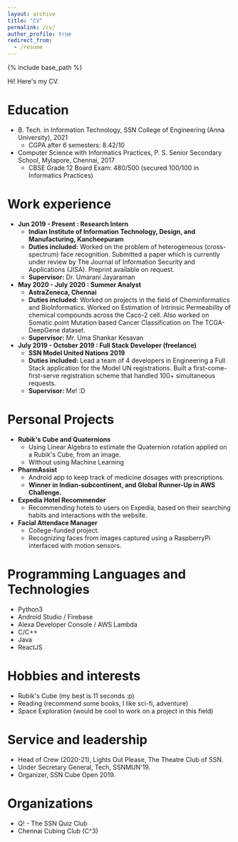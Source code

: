 ```yaml
---
layout: archive
title: "CV"
permalink: /cv/
author_profile: true
redirect_from:
  - /resume
---
```


{% include base_path %}

Hi! Here's my CV.

Education
======
* B. Tech. in Information Technology, SSN College of Engineering (Anna University), 2021
    * CGPA after 6 semesters: 8.42/10
* Computer Science with Informatics Practices, P. S. Senior Secondary School, Mylapore, Chennai, 2017
    * CBSE Grade 12 Board Exam: 480/500 (secured 100/100 in Informatics Practices)

Work experience
======
* <strong>Jun 2019 - Present : Research Intern</strong>
    * <strong>Indian Institute of Information Technology, Design, and Manufacturing, Kancheepuram</strong>
    * <strong>Duties included:</strong> Worked on the problem of heterogeneous (cross-spectrum) face recognition. Submitted a paper which is currently under review by The Journal of Information Security and Applications (JISA). Preprint available on request.
    * <strong>Supervisor:</strong> Dr. Umarani Jayaraman
* <strong>May 2020 - July 2020 : Summer Analyst</strong>
    * <strong>AstraZeneca, Chennai</strong>
    * <strong>Duties included:</strong> Worked on projects in the field of Cheminformatics and BioInformatics. Worked on Estimation of Intrinsic Permeability of chemical compounds across the Caco-2 cell. Also worked on Somatic point Mutation based Cancer Classification on The TCGA-DeepGene dataset.
    * <strong>Supervisor:</strong> Mr. Uma Shankar Kesavan
* <strong>July 2019 - October 2019 : Full Stack Developer (freelance)</strong>
    * <strong>SSN Model United Nations 2019</strong>
    * <strong>Duties included:</strong> Lead a team of 4 developers in Engineering a Full Stack application for the Model UN registrations. Built a first-come-first-serve registration scheme that handled 100+ simultaneous requests.
    * <strong>Supervisor:</strong> Me! :D

Personal Projects
======
* <strong>Rubik's Cube and Quaternions</strong>
    * Using Linear Algebra to estimate the Quaternion rotation applied on a Rubik's Cube, from an image.
    * Without using Machine Learning
* <strong>PharmAssist</strong>
    * Android app to keep track of medicine dosages with prescriptions.
    * <strong>Winner in Indian-subcontinent, and Global Runner-Up in AWS Challenge.</strong>
* <strong>Expedia Hotel Recommender</strong>
    * Recommending hotels to users on Expedia, based on their searching habits and interactions with the website.
* <strong>Facial Attendace Manager</strong>
    * College-funded project.
    * Recognizing faces from images captured using a RaspberryPi interfaced with motion sensors.

Programming Languages and Technologies
======
* Python3
* Android Studio / Firebase
* Alexa Developer Console / AWS Lambda
* C/C++
* Java
* ReactJS

Hobbies and interests
======
* Rubik's Cube (my best is 11 seconds :p)
* Reading (recommend some books, I like sci-fi, adventure)
* Space Exploration (would be cool to work on a project in this field)

Service and leadership
======
* Head of Crew (2020-21), Lights Out Please, The Theatre Club of SSN.
* Under Secretary General, Tech, SSNMUN'19.
* Organizer, SSN Cube Open 2019.

Organizations
======
* Q! - The SSN Quiz Club
* Chennai Cubing Club (C^3)
